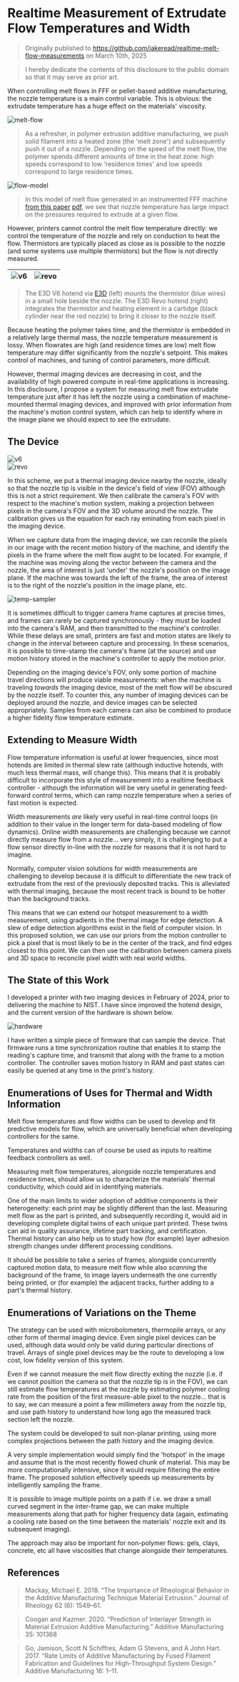 # Realtime Measurement of Extrudate Flow Temperatures and Width 

> Originally published to https://github.com/jakeread/realtime-melt-flow-measurements on March 10th, 2025 

> I hereby dedicate the contents of this disclosure to the public domain so that it may serve as prior art.  

When controlling melt flows in FFF or pellet-based additive manufacturing, the nozzle temperature is a main control variable. This is obvious: the extrudate temperature has a huge effect on the materials' viscosity. 

![melt-flow](assets/ex-extrusion-diagram-spring.png)  
> As a refresher, in polymer extrusion additive manufacturing, we push solid filament into a heated zone (the 'melt zone') and subsequently push it out of a nozzle. Depending on the speed of the melt flow, the polymer spends different amounts of time in the heat zone: high speeds correspond to low 'residence times' and low speeds correspond to large residence times. 

![flow-model](assets/steadystate-flow-model.png)  
> In this model of melt flow generated in an instrumented FFF machine [from this paper](https://link.springer.com/article/10.1007/s40192-024-00350-w) [pdf](assets/s40192-024-00350-w.pdf), we see that nozzle temperature has large impact on the pressures required to extrude at a given flow. 

However, printers cannot control the melt flow temperature directly: we control the temperature of the nozzle and rely on conduction to heat the flow. Thermistors are typically placed as close as is possible to the nozzle (and some systems use multiple thermistors) but the flow is not directly measured. 

| ![v6](assets/hotend-wired-4web_large.webp) | ![revo](assets/revo-micro_600x600.webp) |
| --- | --- |
> The E3D V6 hotend via [E3D](https://e3d-online.com/blogs/news/the-e3d-v6-hotend-design-and-details) (left) mounts the thermistor (blue wires) in a small hole beside the nozzle. The E3D Revo hotend (right) integrates the thermistor and heating element in a cartidge (black cylinder near the red nozzle) to bring it closer to the nozzle itself. 

Because heating the polymer takes time, and the thermistor is embedded in a relatively large thermal mass, the nozzle temperature measurement is lossy. When flowrates are high (and residence times are low) melt flow temperature may differ significantly from the nozzle's setpoint. This makes control of machines, and tuning of control parameters, more difficult. 

However, thermal imaging devices are decreasing in cost, and the availability of high powered compute in real-time applications is increasing. In this disclosure, I propose a system for measuring melt flow extrudate temperature just after it has left the nozzle using a combination of machine-mounted thermal imaging devices, and improved with prior information from the machine's motion control system, which can help to identify where in the image plane we should expect to see the extrudate. 

## The Device

![v6](assets/2025-03-10_fusion-cap-01.png)  
![revo](assets/2025-03-10_fusion-cap-02.png)  

In this scheme, we put a thermal imaging device nearby the nozzle, ideally so that the nozzle tip is visible in the device's field of view (FOV) although this is not a strict requirement. We then calibrate the camera's FOV with respect to the machine's motion system, making a projection between pixels in the camera's FOV and the 3D volume around the nozzle. The calibration gives us the equation for each ray eminating from each pixel in the imaging device. 

When we capture data from the imaging device, we can reconile the pixels in our image with the recent motion history of the machine, and identify the pixels in the frame where the melt flow aught to be located. For example, if the machine was moving along the vector between the camera and the nozzle, the area of interest is just 'under' the nozzle's position on the image plane. If the machine was towards the left of the frame, the area of interest is to the right of the nozzle's position in the image plane, etc. 

![temp-sampler](assets/realtime-melt-flow-diagrams.png)

It is sometimes difficult to trigger camera frame captures at precise times, and frames can rarely be captured synchronously - they must be loaded into the camera's RAM, and then transmitted to the machine's controller. While these delays are small, printers are fast and motion states are likely to change in the interval between capture and processing. In these scenarios, it is possible to time-stamp the camera's frame (at the source) and use motion history stored in the machine's controller to apply the motion prior. 

Depending on the imaging device's FOV, only some portion of machine travel directions will produce viable measurements: when the machine is traveling *towards* the imaging device, most of the melt flow will be obscured by the nozzle itself. To counter this, any number of imaging devices can be deployed around the nozzle, and device images can be selected appropriately. Samples from each camera can also be combined to produce a higher fidelity flow temperature estimate. 

## Extending to Measure Width 

Flow temperature information is useful at lower frequencies, since most hotends are limited in thermal slew rate (although inductive hotends, with much less thermal mass, will change this). This means that it is probably difficult to incorporate this style of measurement into a realtime feedback controller - although the information will be very useful in generating feed-forward control terms, which can ramp nozzle temperature when a series of fast motion is expected.

Width measurements *are* likely very useful in real-time control loops (in addition to their value in the longer term for data-based modeling of flow dynamics). Online width measurements are challenging because we cannot directly measure flow from a nozzle... very simply, it is challenging to put a flow sensor directly in-line with the nozzle for reasons that it is not hard to imagine. 

Normally, computer vision solutions for width measurements are challenging to develop because it is difficult to differentiate the new track of extrudate from the rest of the previously deposited tracks. This is alleviated with thermal imaging, because the most recent track is bound to be hotter than the background tracks. 

This means that we can extend our hotspot measurement to a width measurement, using gradients in the thermal image for edge detection. A slew of edge detection algorithms exist in the field of computer vision. In this proposed solution, we can use our priors from the motion controller to pick a pixel that is most likely to be in the center of the track, and find edges closest to this point. We can then use the calibration between camera pixels and 3D space to reconcile pixel width with real world widths. 

## The State of this Work

I developed a printer with two imaging devices in February of 2024, prior to delivering the machine to NIST. I have since improved the hotend design, and the current version of the hardware is shown below.

![hardware](assets/2025-02-26_hotend-update-02.jpg)  

I have written a simple piece of firmware that can sample the device. That firmware runs a time synchronization routine that enables it to stamp the reading's capture time, and transmit that along with the frame to a motion controller. The controller saves motion history in RAM and past states can easily be queried at any time in the print's history. 

## Enumerations of Uses for Thermal and Width Information

Melt flow temperatures and flow widths can be used to develop and fit predictive models for flow, which are universally beneficial when developing controllers for the same. 

Temperatures and widths can of course be used as inputs to realtime feedback controllers as well. 

Measuring melt flow temperatures, alongside nozzle temperatures and residence times, should allow us to characterize the materials' thermal conductivity, which could aid in identifying materials. 

One of the main limits to wider adoption of additive components is their heterogeneity: each print may be slightly different than the last. Measuring melt flow as the part is printed, and subsequently recording it, would aid in developing complete digital twins of each unique part printed. These twins can aid in quality assurance, lifetime part tracking, and certification. Thermal history can also help us to study how (for example) layer adhesion strength changes under different processing conditions. 

It should be possible to take a series of frames, alongside concurrently captured motion data, to measure melt flow while also *scanning* the background of the frame, to image layers underneath the one currently being printed, or (for example) the adjacent tracks, further adding to a part's thermal history. 

## Enumerations of Variations on the Theme 

The strategy can be used with microbolometers, thermopile arrays, or any other form of thermal imaging device. Even single pixel devices can be used, although data would only be valid during particular directions of travel. Arrays of single pixel devices may be the route to developing a low cost, low fidelity version of this system. 

Even if we cannot measure the melt flow directly exiting the nozzle (i.e. if we cannot position the camera so that the nozzle tip is in the FOV), we can still estimate flow temperatures at the nozzle by estimating polymer cooling rate from the position of the first measure-able pixel to the nozzle... that is to say, we can measure a point a few millimeters away from the nozzle tip, and use path history to understand how long ago the measured track section left the nozzle. 

The system could be developed to suit non-planar printing, using more complex projections between the path history and the imaging device. 

A very simple implementation would simply find the 'hotspot' in the image and assume that is the most recently flowed chunk of material. This may be more computationally intensive, since it would require filtering the entire frame. The proposed solution effectively speeds up measurements by intelligently sampling the frame. 

It is possible to image multiple points on a path if i.e. we draw a small curved segment in the inter-frame gap, we can make multiple measurements along that path for higher frequency data (again, estimating a cooling rate based on the time between the materials' nozzle exit and its subsequent imaging). 

The approach may also be important for non-polymer flows: gels, clays, concrete, etc all have viscosities that change alongside their temperatures. 

## References

> Mackay, Michael E. 2018. “The Importance of Rheological Behavior in the Additive Manufacturing Technique Material Extrusion.” Journal of Rheology 62 (6): 1549–61. 

> Coogan and Kazmer. 2020. “Prediction of Interlayer Strength in Material Extrusion Additive Manufacturing.” Additive Manufacturing 35: 101368

> Go, Jamison, Scott N Schiffres, Adam G Stevens, and A John Hart. 2017. “Rate Limits of Additive Manufacturing by Fused Filament Fabrication and Guidelines for High-Throughput System Design.” Additive Manufacturing 16: 1–11. 

